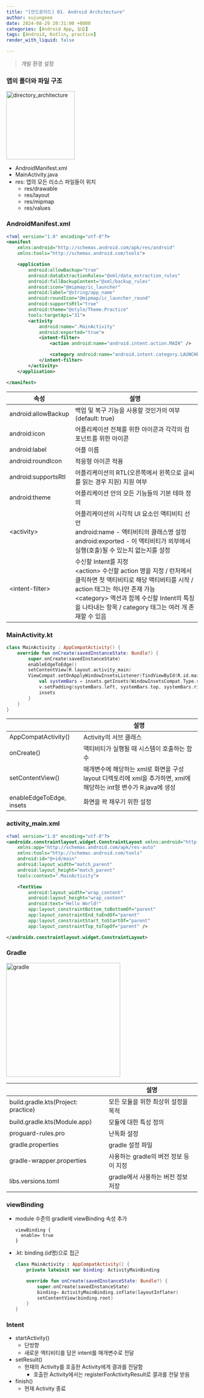 ```yaml
---
title: "[안드로이드] 01. Android Architecture"
author: sujungeee
date: 2024-08-29 20:31:00 +0800
categories: [Android App, 실습]
tags: [Android, Kotlin, practice]
render_with_liquid: false

---
```


> 개발 환경 설정



### 앱의 폴더와 파일 구조

<img width="180" alt="directory_architecture" src="https://github.com/user-attachments/assets/6127ab18-4f95-471e-8986-74b97996b141">

- AndroidManifest.xml
- MainActivity.java
- res: 앱의 모든 리소스 파일들이 위치
  - res/drawable
  - res/layout
  - res/mipmap
  - res/values



### AndroidManifest.xml

```xml
<?xml version="1.0" encoding="utf-8"?>
<manifest
    xmlns:android="http://schemas.android.com/apk/res/android"
    xmlns:tools="http://schemas.android.com/tools">

    <application
        android:allowBackup="true"
        android:dataExtractionRules="@xml/data_extraction_rules"
        android:fullBackupContent="@xml/backup_rules"
        android:icon="@mipmap/ic_launcher"
        android:label="@string/app_name"
        android:roundIcon="@mipmap/ic_launcher_round"
        android:supportsRtl="true"
        android:theme="@style/Theme.Practice"
        tools:targetApi="31">
        <activity
            android:name=".MainActivity"
            android:exported="true">
            <intent-filter>
                <action android:name="android.intent.action.MAIN" />

                <category android:name="android.intent.category.LAUNCHER" />
            </intent-filter>
        </activity>
    </application>

</manifest>
```

| 속성                  | 설명                                                         |
| --------------------- | ------------------------------------------------------------ |
| android:allowBackup   | 백업 및 복구 기능을 사용할 것인가의 여부(default: true)      |
| android:icon          | 어플리케이션 전체를 위한 아이콘과 각각의 컴포넌트를 위한 아이콘 |
| android:label         | 어플 이름                                                    |
| android:roundIcon     | 적응형 아이콘 적용                                           |
| android:supportsRtl   | 어플리케이션의 RTL(오른쪽에서 왼쪽으로 글씨를 읽는 경우 지원) 지원 여부 |
| android:theme         | 어플리케이션 안의 모든 기능들의 기본 테마 정의               |
| &lt;activity&gt;      | 어플리케이션의 시각적 UI 요소인 액티비티 선언<br>android:name - 액티비티의 클래스명 설정<br>android:exported - 이 액티비티가 외부에서 실행(호출)될 수 있는지 없는지를 설정 |
| &lt;intent-filter&gt; | 수신할 Intent를 지정<br>&lt;action&gt; 수신할 action 명을 지정 / 런처에서 클릭하면 첫 액티비티로 해당 액티비티를 시작 / action 태그는 하나만 존재 가능<br>&lt;category&gt; 액션과 함께 수신할 Intent의 특징을 나타내는 항목 / category 태그는 여러 개 존재할 수 있음 |



### MainActivity.kt

```kotlin
class MainActivity : AppCompatActivity() {
    override fun onCreate(savedInstanceState: Bundle?) {
        super.onCreate(savedInstanceState)
        enableEdgeToEdge()
        setContentView(R.layout.activity_main)
        ViewCompat.setOnApplyWindowInsetsListener(findViewById(R.id.main)) { v, insets ->
            val systemBars = insets.getInsets(WindowInsetsCompat.Type.systemBars())
            v.setPadding(systemBars.left, systemBars.top, systemBars.right, systemBars.bottom)
            insets
        }
    }
}
```

|                          | 설명                                                         |
| ------------------------ | ------------------------------------------------------------ |
| AppCompatActivity()      | Activity의 서브 클래스                                       |
| onCreate()               | 액티비티가 실행될 때 시스템이 호출하는 함수                  |
| setContentView()         | 매개변수에 해당하는 xml로 화면을 구성<br>layout 디렉토리에 xml을 추가하면, xml에 해당하는 int형 변수가 R.java에 생성 |
| enableEdgeToEdge, insets | 화면을 꽉 채우기 위한 설정                                   |



### activity_main.xml

```xml
<?xml version="1.0" encoding="utf-8"?>
<androidx.constraintlayout.widget.ConstraintLayout xmlns:android="http://schemas.android.com/apk/res/android"
    xmlns:app="http://schemas.android.com/apk/res-auto"
    xmlns:tools="http://schemas.android.com/tools"
    android:id="@+id/main"
    android:layout_width="match_parent"
    android:layout_height="match_parent"
    tools:context=".MainActivity">

    <TextView
        android:layout_width="wrap_content"
        android:layout_height="wrap_content"
        android:text="Hello World!"
        app:layout_constraintBottom_toBottomOf="parent"
        app:layout_constraintEnd_toEndOf="parent"
        app:layout_constraintStart_toStartOf="parent"
        app:layout_constraintTop_toTopOf="parent" />

</androidx.constraintlayout.widget.ConstraintLayout>
```



### Gradle

<img width="300" alt="gradle" src="https://github.com/user-attachments/assets/7dbc3547-d967-489b-9d1e-f9f85f7fdc13">

|                                     | 설명                                  |
| ----------------------------------- | ------------------------------------- |
| build.gradle.kts(Project: practice) | 모든 모듈을 위한 최상위 설정을 목적   |
| build.gradle.kts(Module.app)        | 모듈에 대한 특성 정의                 |
| proguard-rules.pro                  | 난독화 설정                           |
| gradle.properties                   | gradle 설정 파일                      |
| gradle-wrapper.properties           | 사용하는 gradle의 버전 정보 등이 지정 |
| libs.versions.toml                  | gradle에서 사용하는 버전 정보 저장    |



### viewBinding

- module 수준의 gradle에 viewBinding 속성 추가

  ```
  viewBinding {
  	enable= true
  }
  ```

- .kt: binding.(id명)으로 접근

  ```kotlin
  class MainActivity : AppCompatActivity() {
      private lateinit var binding: ActivityMainBinding
  
      override fun onCreate(savedInstanceState: Bundle?) {
          super.onCreate(savedInstanceState)
          binding= ActivityMainBinding.inflate(layoutInflater)
          setContentView(binding.root)
      }
  }
  ```

  

### Intent

- startActivity()
  - 단방향
  - 새로운 액티비티를 담은 intent를 매개변수로 전달
- setResult()
  - 현재의 Activity를 호출한 Activity에게 결과를 전달함
    - 호출한 Activity에서는 registerForActivityResult로 결과를 전달 받음
- finish()
  - 현재 Activity 종료
